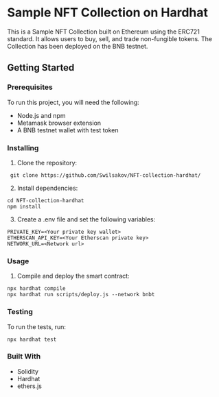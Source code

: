# Sample NFT Collection on Hardhat

This is a Sample NFT Collection built on Ethereum using the ERC721 standard. It allows users to buy, sell, and trade non-fungible tokens. The Collection has been deployed on the BNB testnet.

## Getting Started

### Prerequisites
To run this project, you will need the following:

+ Node.js and npm
+ Metamask browser extension
+ A BNB testnet wallet with test token


### Installing
1. Clone the repository:
```
 git clone https://github.com/Swilsakov/NFT-collection-hardhat/
```

2. Install dependencies:
```
cd NFT-collection-hardhat
npm install
```
3. Create a .env file and set the following variables:
```
PRIVATE_KEY=<Your private key wallet>
ETHERSCAN_API_KEY=<Your Etherscan private key>
NETWORK_URL=<Network url>
```

### Usage
1. Compile and deploy the smart contract:
```
npx hardhat compile
npx hardhat run scripts/deploy.js --network bnbt
```

### Testing
To run the tests, run:
```
npx hardhat test
```

### Built With
+ Solidity
+ Hardhat
+ ethers.js
